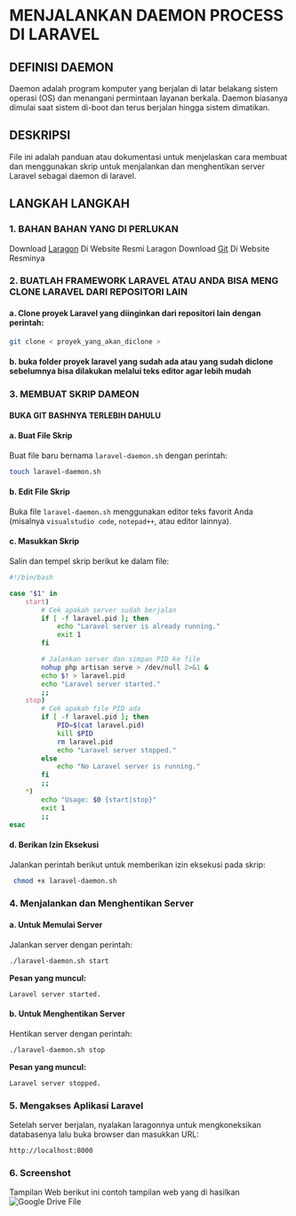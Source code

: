# MENJALANKAN DAEMON PROCESS DI LARAVEL

## DEFINISI DAEMON
Daemon adalah program komputer yang berjalan di latar belakang sistem operasi (OS) dan menangani permintaan layanan berkala. Daemon biasanya dimulai saat sistem di-boot dan terus berjalan hingga sistem dimatikan. 

## DESKRIPSI
File ini adalah panduan atau dokumentasi untuk menjelaskan cara membuat dan menggunakan skrip untuk menjalankan dan menghentikan server Laravel sebagai daemon di laravel.

## LANGKAH LANGKAH

### 1. BAHAN BAHAN YANG DI PERLUKAN
Download [Laragon](https://laragon.org/download) Di Website Resmi Laragon
Download [Git](https://git-scm.com/downloads) Di Website Resminya


### 2. BUATLAH FRAMEWORK LARAVEL ATAU ANDA BISA MENG CLONE LARAVEL DARI REPOSITORI LAIN

#### a. Clone proyek Laravel yang diinginkan dari repositori lain dengan perintah:
```bash
git clone < proyek_yang_akan_diclone >
```
#### b. buka folder proyek laravel yang sudah ada atau yang sudah diclone sebelumnya bisa dilakukan melalui teks editor agar lebih mudah

### 3. MEMBUAT SKRIP DAMEON

#### BUKA GIT BASHNYA TERLEBIH DAHULU
#### a. Buat File Skrip
Buat file baru bernama `laravel-daemon.sh` dengan perintah:
```bash
touch laravel-daemon.sh
```

#### b. Edit File Skrip
Buka file `laravel-daemon.sh` menggunakan editor teks favorit Anda (misalnya `visualstudio code`, `notepad++`, atau editor lainnya).

#### c. Masukkan Skrip
Salin dan tempel skrip berikut ke dalam file:
```bash
#!/bin/bash

case "$1" in
    start)
        # Cek apakah server sudah berjalan
        if [ -f laravel.pid ]; then
            echo "Laravel server is already running."
            exit 1
        fi

        # Jalankan server dan simpan PID ke file
        nohup php artisan serve > /dev/null 2>&1 &
        echo $! > laravel.pid
        echo "Laravel server started."
        ;;
    stop)
        # Cek apakah file PID ada
        if [ -f laravel.pid ]; then
            PID=$(cat laravel.pid)
            kill $PID
            rm laravel.pid
            echo "Laravel server stopped."
        else
            echo "No Laravel server is running."
        fi
        ;;
    *)
        echo "Usage: $0 {start|stop}"
        exit 1
        ;;
esac
```

#### d. Berikan Izin Eksekusi
Jalankan perintah berikut untuk memberikan izin eksekusi pada skrip:
```bash
 chmod +x laravel-daemon.sh
```

### 4. Menjalankan dan Menghentikan Server

#### a. Untuk Memulai Server
Jalankan server dengan perintah:
```bash
./laravel-daemon.sh start
```
**Pesan yang muncul:** 
```
Laravel server started.
```

#### b. Untuk Menghentikan Server
Hentikan server dengan perintah:
```bash
./laravel-daemon.sh stop
```
**Pesan yang muncul:**
```
Laravel server stopped.
```

### 5. Mengakses Aplikasi Laravel
Setelah server berjalan, nyalakan laragonnya untuk mengkoneksikan databasenya lalu buka browser dan masukkan URL:
```
http://localhost:8000
```
### 6. Screenshot

Tampilan Web
berikut ini contoh tampilan web yang di hasilkan
![Google Drive File](https://drive.google.com/file/d/1Gn3u3J_bGnxKteFVIfeQGP5ZjbtOc49F/view?usp=sharing)


